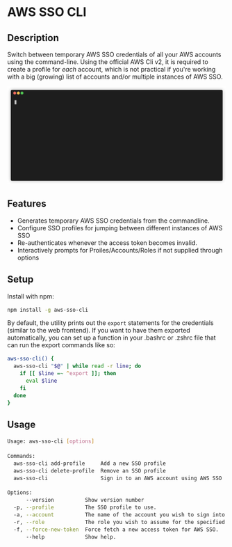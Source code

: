 # AWS SSO CLI

## Description

Switch between temporary AWS SSO credentials of all your AWS accounts using the command-line. Using the official AWS Cli v2, it is required to create a profile for *each* account, which is not practical if you're working with a big (growing) list of accounts and/or multiple instances of AWS SSO.

![Demo](demo.gif)

## Features

* Generates temporary AWS SSO credentials from the commandline.
* Configure SSO profiles for jumping between different instances of AWS SSO
* Re-authenticates whenever the access token becomes invalid.
* Interactively prompts for Proiles/Accounts/Roles if not supplied through options

## Setup
Install with npm:
```bash
npm install -g aws-sso-cli
```

By default, the utility prints out the `export` statements for the credentials (similar to the web frontend). If you want to have them exported automatically, you can set up a function in your .bashrc or .zshrc file that can run the export commands like so: 

```bash
aws-sso-cli() {
  aws-sso-cli "$@" | while read -r line; do
    if [[ $line =~ ^export ]]; then
      eval $line
    fi
  done
}
```

## Usage

```bash
Usage: aws-sso-cli [options]

Commands:
  aws-sso-cli add-profile     Add a new SSO profile
  aws-sso-cli delete-profile  Remove an SSO profile
  aws-sso-cli                 Sign in to an AWS account using AWS SSO            [default]

Options:
      --version          Show version number                                     [boolean]
  -p, --profile          The SSO profile to use.                                  [string]
  -a, --account          The name of the account you wish to sign into.           [string]
  -r, --role             The role you wish to assume for the specified account.   [string]
  -f, --force-new-token  Force fetch a new access token for AWS SSO.             [boolean]
      --help             Show help.                                              [boolean]
```
